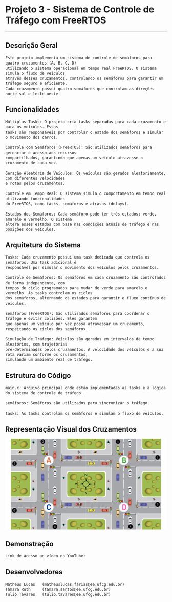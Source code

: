 
# Projeto 3 - Sistema de Controle de Tráfego com FreeRTOS

---

## Descrição Geral
    Este projeto implementa um sistema de controle de semáforos para quatro cruzamentos (A, B, C, D)
    utilizando o sistema operacional em tempo real FreeRTOS. O sistema simula o fluxo de veículos
    através desses cruzamentos, controlando os semáforos para garantir um tráfego seguro e eficiente.
    Cada cruzamento possui quatro semáforos que controlam as direções norte-sul e leste-oeste.

## Funcionalidades
    Múltiplas Tasks: O projeto cria tasks separadas para cada cruzamento e para os veículos. Essas
    tasks são responsáveis por controlar o estado dos semáforos e simular o movimento dos carros.
    
    Controle com Semáforos (FreeRTOS): São utilizados semáforos para gerenciar o acesso aos recursos
    compartilhados, garantindo que apenas um veículo atravesse o cruzamento de cada vez.
    
    Geração Aleatória de Veículos: Os veículos são gerados aleatoriamente, com diferentes velocidades
    e rotas pelos cruzamentos.
    
    Controle em Tempo Real: O sistema simula o comportamento em tempo real utilizando funcionalidades
    do FreeRTOS, como tasks, semáforos e atrasos (delays).
    
    Estados dos Semáforos: Cada semáforo pode ter três estados: verde, amarelo e vermelho. O sistema
    altera esses estados com base nas condições atuais de tráfego e nas posições dos veículos.

## Arquitetura do Sistema
    Tasks: Cada cruzamento possui uma task dedicada que controla os semáforos. Uma task adicional é 
    responsável por simular o movimento dos veículos pelos cruzamentos.
    
    Controle de Semáforos: Os semáforos em cada cruzamento são controlados de forma independente, com
    tempos de ciclo programados para mudar de verde para amarelo e vermelho. As tasks controlam os ciclos
    dos semáforos, alternando os estados para garantir o fluxo contínuo de veículos.
    
    Semáforos (FreeRTOS): São utilizados semáforos para coordenar o tráfego e evitar colisões. Eles garantem
    que apenas um veículo por vez possa atravessar um cruzamento, respeitando os ciclos dos semáforos.
    
    Simulação de Tráfego: Veículos são gerados em intervalos de tempo aleatórios, com trajetórias
    pré-determinadas pelos cruzamentos. A velocidade dos veículos e a sua rota variam conforme os cruzamentos,
    simulando um ambiente real de tráfego.

## Estrutura do Código
    main.c: Arquivo principal onde estão implementadas as tasks e a lógica do sistema de controle de tráfego.
    
    semáforos: Semáforos são utilizados para sincronizar o tráfego.
    
    tasks: As tasks controlam os semáforos e simulam o fluxo de veículos.

## Representação Visual dos Cruzamentos
![Imagem indisponível](Cruzamentos.png)

## Demonstração
    Link de acesso ao vídeo no YouTube: 

## Desenvolvedores
    Matheus Lucas   (matheuslucas.farias@ee.ufcg.edu.br)
    Tâmara Ruth     (tamara.santos@ee.ufcg.edu.br)
    Tulio Tavares   (tulio.tavares@ee.ufcg.edu.br)


  
